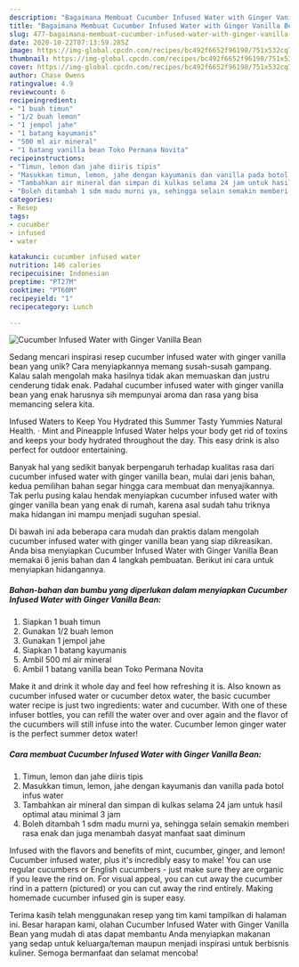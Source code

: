 ```yaml
---
description: "Bagaimana Membuat Cucumber Infused Water with Ginger Vanilla Bean, Bikin Ngiler"
title: "Bagaimana Membuat Cucumber Infused Water with Ginger Vanilla Bean, Bikin Ngiler"
slug: 477-bagaimana-membuat-cucumber-infused-water-with-ginger-vanilla-bean-bikin-ngiler
date: 2020-10-22T07:13:59.285Z
image: https://img-global.cpcdn.com/recipes/bc492f6652f96198/751x532cq70/cucumber-infused-water-with-ginger-vanilla-bean-foto-resep-utama.jpg
thumbnail: https://img-global.cpcdn.com/recipes/bc492f6652f96198/751x532cq70/cucumber-infused-water-with-ginger-vanilla-bean-foto-resep-utama.jpg
cover: https://img-global.cpcdn.com/recipes/bc492f6652f96198/751x532cq70/cucumber-infused-water-with-ginger-vanilla-bean-foto-resep-utama.jpg
author: Chase Owens
ratingvalue: 4.9
reviewcount: 6
recipeingredient:
- "1 buah timun"
- "1/2 buah lemon"
- "1 jempol jahe"
- "1 batang kayumanis"
- "500 ml air mineral"
- "1 batang vanilla bean Toko Permana Novita"
recipeinstructions:
- "Timun, lemon dan jahe diiris tipis"
- "Masukkan timun, lemon, jahe dengan kayumanis dan vanilla pada botol infus water"
- "Tambahkan air mineral dan simpan di kulkas selama 24 jam untuk hasil optimal atau minimal 3 jam"
- "Boleh ditambah 1 sdm madu murni ya, sehingga selain semakin memberi rasa enak dan juga menambah dasyat manfaat saat diminum"
categories:
- Resep
tags:
- cucumber
- infused
- water

katakunci: cucumber infused water 
nutrition: 146 calories
recipecuisine: Indonesian
preptime: "PT27M"
cooktime: "PT60M"
recipeyield: "1"
recipecategory: Lunch

---
```



![Cucumber Infused Water with Ginger Vanilla Bean](https://img-global.cpcdn.com/recipes/bc492f6652f96198/751x532cq70/cucumber-infused-water-with-ginger-vanilla-bean-foto-resep-utama.jpg)

Sedang mencari inspirasi resep cucumber infused water with ginger vanilla bean yang unik? Cara menyiapkannya memang susah-susah gampang. Kalau salah mengolah maka hasilnya tidak akan memuaskan dan justru cenderung tidak enak. Padahal cucumber infused water with ginger vanilla bean yang enak harusnya sih mempunyai aroma dan rasa yang bisa memancing selera kita.

Infused Waters to Keep You Hydrated this Summer Tasty Yummies Natural Health. · Mint and Pineapple Infused Water helps your body get rid of toxins and keeps your body hydrated throughout the day. This easy drink is also perfect for outdoor entertaining.

Banyak hal yang sedikit banyak berpengaruh terhadap kualitas rasa dari cucumber infused water with ginger vanilla bean, mulai dari jenis bahan, kedua pemilihan bahan segar hingga cara membuat dan menyajikannya. Tak perlu pusing kalau hendak menyiapkan cucumber infused water with ginger vanilla bean yang enak di rumah, karena asal sudah tahu triknya maka hidangan ini mampu menjadi suguhan spesial.


Di bawah ini ada beberapa cara mudah dan praktis dalam mengolah cucumber infused water with ginger vanilla bean yang siap dikreasikan. Anda bisa menyiapkan Cucumber Infused Water with Ginger Vanilla Bean memakai 6 jenis bahan dan 4 langkah pembuatan. Berikut ini cara untuk menyiapkan hidangannya.

<!--inarticleads1-->

##### Bahan-bahan dan bumbu yang diperlukan dalam menyiapkan Cucumber Infused Water with Ginger Vanilla Bean:

1. Siapkan 1 buah timun
1. Gunakan 1/2 buah lemon
1. Gunakan 1 jempol jahe
1. Siapkan 1 batang kayumanis
1. Ambil 500 ml air mineral
1. Ambil 1 batang vanilla bean Toko Permana Novita


Make it and drink it whole day and feel how refreshing it is. Also known as cucumber infused water or cucumber detox water, the basic cucumber water recipe is just two ingredients: water and cucumber. With one of these infuser bottles, you can refill the water over and over again and the flavor of the cucumbers will still infuse into the water. Cucumber lemon ginger water is the perfect summer detox water! 

<!--inarticleads2-->

##### Cara membuat Cucumber Infused Water with Ginger Vanilla Bean:

1. Timun, lemon dan jahe diiris tipis
1. Masukkan timun, lemon, jahe dengan kayumanis dan vanilla pada botol infus water
1. Tambahkan air mineral dan simpan di kulkas selama 24 jam untuk hasil optimal atau minimal 3 jam
1. Boleh ditambah 1 sdm madu murni ya, sehingga selain semakin memberi rasa enak dan juga menambah dasyat manfaat saat diminum


Infused with the flavors and benefits of mint, cucumber, ginger, and lemon! Cucumber infused water, plus it&#39;s incredibly easy to make! You can use regular cucumbers or English cucumbers - just make sure they are organic if you leave the rind on. For visual appeal, you can cut away the cucumber rind in a pattern (pictured) or you can cut away the rind entirely. Making homemade cucumber infused gin is super easy. 

Terima kasih telah menggunakan resep yang tim kami tampilkan di halaman ini. Besar harapan kami, olahan Cucumber Infused Water with Ginger Vanilla Bean yang mudah di atas dapat membantu Anda menyiapkan makanan yang sedap untuk keluarga/teman maupun menjadi inspirasi untuk berbisnis kuliner. Semoga bermanfaat dan selamat mencoba!
